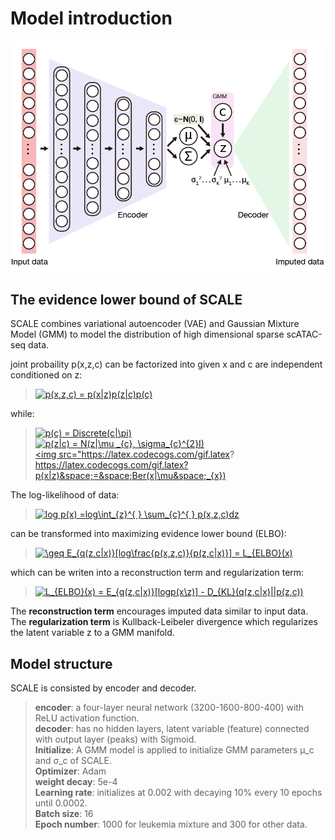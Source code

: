 # Model introduction

![model_introduction](png/model_introduction.png)

## The evidence lower bound of SCALE
SCALE combines variational autoencoder (VAE) and Gaussian Mixture Model (GMM) to model the distribution of high dimensional sparse scATAC-seq data. 

joint probaility p(x,z,c) can be factorized into given x and c are independent conditioned on z:
> <a href="https://www.codecogs.com/eqnedit.php?latex=p(x,z,c)&space;=&space;p(x|z)p(z|c)p(c)" target="_blank"><img src="https://latex.codecogs.com/gif.latex?p(x,z,c)&space;=&space;p(x|z)p(z|c)p(c)" title="p(x,z,c) = p(x|z)p(z|c)p(c)" /></a>  

while:  
> <a href="https://www.codecogs.com/eqnedit.php?latex=p(c)&space;=&space;Discrete(c|\pi)" target="_blank"><img src="https://latex.codecogs.com/gif.latex?p(c)&space;=&space;Discrete(c|\pi)" title="p(c) = Discrete(c|\pi)" /></a>  
> <a href="https://www.codecogs.com/eqnedit.php?latex=p(z|c)&space;=&space;N(z|\mu&space;_{c},&space;\sigma_{c}^{2}I)" target="_blank"><img src="https://latex.codecogs.com/gif.latex?p(z|c)&space;=&space;N(z|\mu&space;_{c},&space;\sigma_{c}^{2}I)" title="p(z|c) = N(z|\mu _{c}, \sigma_{c}^{2}I)" /></a>  
> <a href="https://www.codecogs.com/eqnedit.php?latex=p(x|z)&space;=&space;N(x|\mu&space;_{x},&space;\sigma_{x}^{2}I)" target="_blank"><img src="https://latex.codecogs.com/gif.latex?
> https://latex.codecogs.com/gif.latex?p(x|z)&space;=&space;Ber(x|\mu&space;_{x})
                                                                                                                             
The log-likelihood of data:  
> <a href="https://www.codecogs.com/eqnedit.php?latex=log&space;p(x)&space;=log\int_{z}^{&space;}&space;\sum_{c}^{&space;}&space;p(x,z,c)dz" target="_blank"><img src="https://latex.codecogs.com/gif.latex?log&space;p(x)&space;=log\int_{z}^{&space;}&space;\sum_{c}^{&space;}&space;p(x,z,c)dz" title="log p(x) =log\int_{z}^{ } \sum_{c}^{ } p(x,z,c)dz" /></a>  

can be transformed into maximizing evidence lower bound (ELBO):  
> <a href="https://www.codecogs.com/eqnedit.php?latex=\geq&space;E_{q(z,c|x)}[log\frac{p(x,z,c)}{p(z,c|x)}]&space;=&space;L_{ELBO}(x)" target="_blank"><img src="https://latex.codecogs.com/gif.latex?\geq&space;E_{q(z,c|x)}[log\frac{p(x,z,c)}{p(z,c|x)}]&space;=&space;L_{ELBO}(x)" title="\geq E_{q(z,c|x)}[log\frac{p(x,z,c)}{p(z,c|x)}] = L_{ELBO}(x)" /></a>  

which can be writen into a reconstruction term and regularization term:  
> <a href="https://www.codecogs.com/eqnedit.php?latex=L_{ELBO}(x)&space;=&space;E_{q(z,c|x)}[logp(x\z)]&space;-&space;D_{KL}(q(z,c|x)||p(z,c))" target="_blank"><img src="https://latex.codecogs.com/gif.latex?L_{ELBO}(x)&space;=&space;E_{q(z,c|x)}[logp(x\z)]&space;-&space;D_{KL}(q(z,c|x)||p(z,c))" title="L_{ELBO}(x) = E_{q(z,c|x)}[logp(x\z)] - D_{KL}(q(z,c|x)||p(z,c))" /></a>  

The **reconstruction term** encourages imputed data similar to input data.  
The **regularization term** is Kullback-Leibeler divergence which regularizes the latent variable z to a GMM manifold.

## Model structure
SCALE is consisted by encoder and decoder.     
> **encoder**: a four-layer neural network (3200-1600-800-400) with ReLU activation function.    
> **decoder**: has no hidden layers, latent variable (feature) connected with output layer (peaks) with Sigmoid.   
**Initialize**: A GMM model is applied to initialize GMM parameters μ_c and σ_c of SCALE.   
**Optimizer**: Adam   
**weight decay**: 5e-4   
**Learning rate**: initializes at 0.002 with decaying 10% every 10 epochs until 0.0002.   
**Batch size**: 16    
**Epoch number**: 1000 for leukemia mixture and 300 for other data.  
